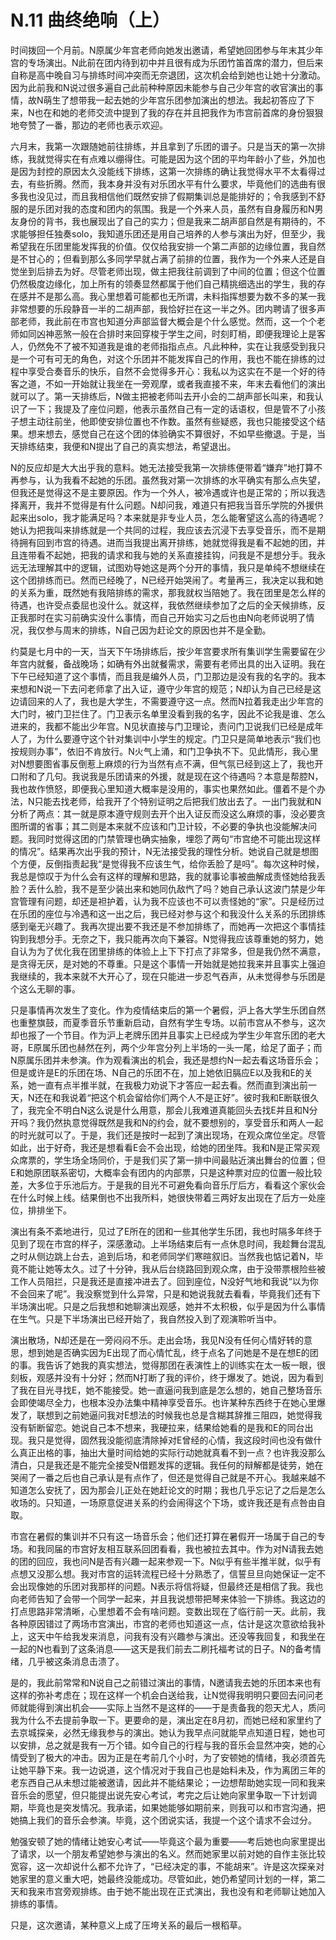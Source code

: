 # N.11 曲终绝响（上）

时间拨回一个月前。N原属少年宫老师向她发出邀请，希望她回团参与年末其少年宫的专场演出。N此前在团内待到初中并且很有成为乐团竹笛首席的潜力，但后来自称是高中晚自习与排练时间冲突而无奈退团，这次机会给到她也让她十分激动。因为此前我和N说过很多遍自己此前种种原因未能参与自己少年宫的收官演出的事情，故N萌生了想带我一起去她的少年宫乐团参加演出的想法。我起初答应了下来，N也在和她的老师交流中提到了我的存在并且把我作为市宫前首席的身份狠狠地夸赞了一番，那边的老师也表示欢迎。

六月末，我第一次跟随她前往排练，并且拿到了乐团的谱子。只是当天的第一次排练，我就觉得实在有点难以绷得住。可能是因为这个团的平均年龄小了些，外加也是因为封控的原因太久没能线下排练，这第一次排练的确让我觉得水平不太看得过去，有些折腾。然而，我本身并没有对乐团水平有什么要求，毕竟他们的选曲有很多我也没见过，而且我相信他们既然安排了假期集训总是能排好的；令我感到不舒服的是乐团对我的态度和团内的氛围。我是一个外来人员，虽然有自身履历和N男友身份的背书，我也展现出了自己的实力；但是我来二胡声部自然是有期待的，不求能够担任独奏solo，我知道乐团还是用自己培养的人参与演出为好，但至少，我希望我在乐团里能发挥我的价值。仅仅给我安排一个第二声部的边缘位置，我自然是不甘心的；但看到那么多同学早就占满了前排的位置，我作为一个外来人还是自觉坐到后排去为好。尽管老师出现，做主把我往前调到了中间的位置；但这个位置仍然极度边缘化，加上所有的领奏显然都属于他们自己精挑细选出的学生，我的存在感并不是那么高。我心里想着可能都也无所谓，未料指挥想要为数不多的某一我非常想要的乐段静音一半的二胡声部，我恰好拦在这一半之外。团内聘请了很多声部老师，我此前在市宫也知道分声部监督大概会是个什么感觉。然而，这一个个老师如同凶神恶煞一般在合排时来回穿梭于学生之间，时刻盯梢，即便我理论上是客人，仍然免不了被不知道我是谁的老师指指点点。凡此种种，实在让我感受到我只是一个可有可无的角色，对这个乐团并不能发挥自己的作用，我也不能在排练的过程中享受合奏音乐的快乐，自然不会觉得多开心：我私以为这实在不是一个好的待客之道，不如一开始就让我坐在一旁观摩，或者我直接不来，年末去看他们的演出就可以了。第一天排练后，N做主把被老师叫去开小会的二胡声部长叫来，和我认识了一下；我提及了座位问题，他表示虽然自己有一定的话语权，但是管不了小孩子想主动往前坐，他即使安排位置也不作数。虽然有些疑惑，我也只能接受这个结果。想来想去，感觉自己在这个团的体验确实不算很好，不如早些撤退。于是，当天排练结束，我便和N提出了自己的真实想法，希望退出。

N的反应却是大大出乎我的意料。她无法接受我第一次排练便带着“嫌弃”地打算不再参与，认为我看不起她的乐团。虽然我对第一次排练的水平确实有那么点失望，但我还是觉得这不是主要原因。作为一个外人，被冷遇或许也是正常的；所以我选择离开，我并不觉得是有什么问题。N却问我，难道只有把我当音乐学院的外援供起来出solo，我才能满足吗？本来就是非专业人员，怎么能奢望这么高的待遇呢？她认为把我叫来排练就是一个共同的过程，我应该去沉浸下去享受音乐，而不是期待拥有回到市宫的待遇。进而当我提出离开排练，她就觉得我是看不起她的团，并且连带看不起她，把我的请求和我与她的关系直接挂钩，问我是不是想分手。我永远无法理解其中的逻辑，试图劝导她这是两个分开的事情，我只是单纯不想继续在这个团排练而已。然而已经晚了，N已经开始哭闹了。考量再三，我决定以我和她的关系为重，既然她有我陪排练的需求，那我就权当陪她了。我在团里是怎么样的待遇，也许受点委屈也没什么。就这样，我依然继续参加了之后的全天候排练，反正我那时在实习前确实没什么事情，而自己开始实习之后也由N向老师说明了情况，我仅参与周末的排练，N自己因为赶论文的原因也并不是全勤。

约莫是七月中的一天，当天下午场排练后，按少年宫要求所有集训学生需要留在少年宫内就餐，备战晚场；如确有外出就餐需求，需要有老师出具的出入证明。我在下午已经知道了这个事情，而且我是编外人员，门卫那边是没有我的名字的。我本来想和N说一下去问老师拿了出入证，遵守少年宫的规范；N却认为自己已经是这边请回来的人了，我也是大学生，不需要遵守这一点。然而N拉着我走出少年宫的大门时，被门卫拦住了。门卫表示名单里没看到我的名字，因此不论我是谁、怎么进来的，我都不能出少年宫。N见状直接与门卫理论，责问门卫说我们已经是成年人了，为什么要遵守这个针对集训中小学生的规定。门卫只是简单地表示“我们也按规则办事”，依旧不肯放行。N火气上涌，和门卫争执不下。见此情形，我心里对N想要图省事反倒惹上麻烦的行为当然有点不满，但气氛已经到这上了，我也开口附和了几句。我说我是乐团请来的外援，就是现在这个待遇吗？本意是帮腔N，我也故作愤怒，即便我心里知道大概率是没用的，事实也果然如此。僵着不是个办法，N只能去找老师，给我开了个特别证明之后把我们放出去了。一出门我就和N分析了两点：其一就是原本遵守规则去开个出入证反而没这么麻烦的事，没必要贪图所谓的省事；其二则是本来就不应该和门卫计较，不必要的争执也没能解决问题。我同时觉得这团的门禁管理也确实抽象，埋怨了两句“市宫绝不可能出现这样的情况”。结果再次出乎我的预计，N无法接受我的理性分析。她说自己就是想图个方便，反倒指责起我“是觉得我不应该生气，给你丢脸了是吗”。每次这种时候，我总是惊叹于为什么会有这样的理解和思路，我的就事论事被曲解成责怪她给我丢脸？丢什么脸，我不是至少装出来和她同仇敌忾了吗？她自己承认这波门禁是少年宫管理有问题，却还是袒护着，认为我不应该也不可以责怪她的“家”。只是经历过在乐团的座位与冷遇和这一出之后，我已经对参与这个和我没什么关系的乐团排练感到毫无兴趣了。我再次提出要不我还是不参加排练了，而她再一次把这个事情挂钩到我想分手。无奈之下，我只能再次向下兼容。N觉得我应该尊重她的努力，她自认为为了优化我在团里排练的体验上上下下打点了非常多，但是我仍然不满意，是贪得无厌，是对她的不尊重。只是这个事情一开始就是她拉我来并且事实上强迫我继续的，我本来就不大开心了，现在只能进一步忍气吞声，从未觉得参与乐团是个这么无聊的事。

只是事情再次发生了变化。作为疫情结束后的第一个暑假，沪上各大学生乐团自然也重整旗鼓，而夏季音乐节重新启动，自然有学生专场。以前市宫从不参与，这次却也报了一个节目。作为沪上老牌乐团并且事实上已经成为学生少年宫乐团的老大哥，E原属乐团也赫然在列，两个少年宫分列上半场的一头一尾，给足了面子；而N原属乐团并未参演。作为观看演出的机会，我还是想约N一起去看这场音乐会；但是或许是E的乐团在场、N自己的乐团不在，加上她依旧膈应E以及我和E的关系，她一直有点半推半就，在我极力劝说下才答应一起去看。然而直到演出前一天，N还在和我说着“把这个机会留给你们两个人不是正好”。彼时我和E断联很久了，我完全不明白N这么说是什么用意，那会儿我难道真能回头去找E并且和N分开吗？我仍然执意觉得既然是我和N的约会，就不要想别的，享受音乐和两人一起的时光就可以了。于是，我们还是按时一起到了演出现场，在观众席位坐定。尽管如此，出于好奇，我还是想看看E会不会出现，给她的团坐阵。我和N是正常买观众席票的，学生场全场同价，于是我们买了第一排中间最贴近演出舞台的位置；但E和她原团联系密切，大概率会有团内的内部票，只是这种票对应的位置一般比较差，大多位于乐池后方。于是我的目光不可避免看向音乐厅后方，看看这个家伙会在什么时候上线。结果倒也不出我所料，她很快带着三两好友出现在了后方一处座位，排排坐下。

演出有条不紊地进行，见过了E所在的团和一些其他学生乐团，我也时隔多年终于见到了现在市宫的样子，深感激动。上半场结束后有一点休息时间，我趁舞台混乱之时从侧边跳上台去，追到后场，和老师同学们寒暄叙旧。当然我也惦记着N，毕竟不能让她等太久。过了十分钟，我从后台绕路回到观众席，由于没带票根险些被工作人员阻拦，只是我还是直接冲进去了。回到座位，N没好气地和我说“以为你不会回来了呢”。我没察觉到什么异常，只是和她说我就去看看，毕竟我们还有下半场演出呢。只是之后我想和她聊演出观感，她并不太积极，似乎是因为什么事情在生气。只是下半场演出已经开始了，我自然投入到了观演聆听当中。

演出散场，N却还是在一旁闷闷不乐。走出会场，我见N没有任何心情好转的意思，想到她是否确实因为E出现了而心情忙乱，终于点名了问她是不是在想E的团的事。我告诉了她我的真实想法，觉得那团在表演性上的训练实在太一板一眼，很刻板，观感并没有十分好；然而N打断了我的评价，终于爆发了。她说，因为看到了我在目光寻找E，她不能接受。她一直逼问我到底是怎么想的，她自己整场音乐会即使竭尽全力，也根本没办法集中精神享受音乐。也许某种东西终于在她心里爆发了，联想到之前她逼问我对E想法的时候我也总是含糊其辞推三阻四，她觉得我没有斩断留恋。她说自己本不想来，我硬拉来，结果给她看的是我和E的同台出现。我只是觉得，固然我没能彻底清除掉对E曾经的心情，我这段时间也没有做什么真正出格的事，抽出大量时间给她的实际行动她就真看不到一点？也许我没那么清白，只是我还是不能完全接受N借题发挥的逻辑。我任何的辩解都是徒劳，她在哭闹了一番之后也自己承认是有点作了，但还是觉得自己就是不开心。我越来越不知道怎么安抚了，因为那会儿正处在她赶论文的时期；我也几乎忘记了之后是怎么收场的。只知道，一场原意促进关系的约会闹得这个下场，或许我还是有点咎由自取。

市宫在暑假的集训并不只有这一场音乐会；他们还打算在暑假开一场属于自己的专场。和我同届的市宫好友相互联系回团看看，我也被拉去其中。作为对N请我去她的团的回应，我也问N是否有兴趣一起来参观一下。N似乎有些半推半就，似乎有点想又没那么想。我对市宫的运转流程已经十分熟悉了，信誓旦旦向她保证一定不会出现像她的乐团对我那样的问题。N表示将信将疑，但最终还是相信了我。我也向老师告知了会带一个同学一起来，并且我说想带把琴来体验一下排练。我这边的打点思路非常清晰，心里想着不会有啥问题。变数出现在了临行前一天。此前，我各种原因错过了两场市宫演出，市宫的老师也知道这一点，估计是这次意欲给我补上，这天中午给我发来消息，问我有没有兴趣参与演出。还没等我回复，和我坐在一起的N也看到了这条消息——这天是我们前去二刷托福考试的日子。N的备考情绪，几乎被这条消息击溃了。

是的，我此前常常和N说自己之前错过演出的事情，N邀请我去她的乐团本来也有这样的弥补考虑在；现在这样一个机会白送给我，让N觉得我明明只要回去问问老师就能得到演出机会——实际上当然不是这样的——于是责备我的怨天尤人，质问我为什么不去提前争取一下。更要命的是，演出定在8月初，而她已经和家里约了去京城探亲，必然无缘我参与的演出。她认为我早点问就能早点知道日程，她也可以安排，总之就是我有一万个错。如今自己的行程与我的音乐会显然冲突，她的心情受到了极大的冲击。因为正是在考前几个小时，为了安顿她的情绪，我必须首先让她平静下来。我一边说道，这个情况对于我自己也是始料未及，作为离团三年的老东西自己从未想过能被邀请，因此并不能结果论；一边想帮助她实现一同和我来音乐会的愿望，但只能提出说先安心考试，考完之后让她向家里争取一下计划调期，毕竟也是突发情况。我承诺，如果她能够如期前来，则我可以和市宫沟通，把她搞上我们的音乐会参演。毕竟，这个团说实话，我提一个这个请求不会过分。

勉强安顿了她的情绪让她安心考试——毕竟这个最为重要——考后她也向家里提出了请求，以一个朋友希望她参与演出的名义。然而她家里以前对她的自作主张比较宽容，这一次却说什么都不允许了，“已经决定的事，不能胡来”。许是这次探亲对她家里的意义重大吧，她最终没能成功。尽管如此，她仍希望同计划的一样，第二天和我来市宫旁观排练。由于她不能出现在正式演出，我也没有和老师聊让她加入排练的事情。

只是，这次邀请，某种意义上成了压垮关系的最后一根稻草。
